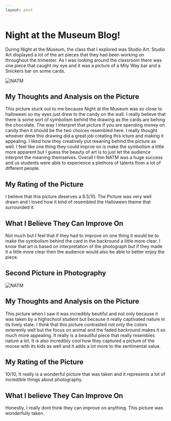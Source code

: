 ```yaml
---
layout: post
--- 
```

# Night at the Museum Blog! 
During Night at the Museum, the class that I explored was Studio Art. Studio Art displayed a lot of the art pieces that they had been working on throughout the trimester. As I was looking around the classroom there was one piece that caught my eye and it was a picture of a Mily Way bar and a Snickers bar on some cards. 

![NATM](https://cdn.discordapp.com/attachments/1017387723973201931/1039425336611446834/image.png)
## My Thoughts and Analysis on the Picture ##
This picture stuck out to me because Night at the Museum was so close to halloween so my eyes just drew to the candy on the wall. I really believe that there is some sort of symbolism behind the drawing as the cards are behing the chocolate. The way I interpret that picture if you are spending money on candy then it should be the two choices resembled here. I really thought whoever drew this drawing did a great job creating this icture and making it appealing. I liked how they creatively put meaning behind the picture as well. I feel like one thing they could imprve on is make the symbolism a little more apparent but I guess the beauty of art is to just let the audience interpret the meaning themselves. Overall I thin NATM was a huge success and us students were able to experience a plethora of talents from a lot of different people. 
## My Rating of the Picture ##
I believe that this picture deserves a 8.5/10. The Picture was very well drawn and I loved how it kind of resembled the Halloween theme that surrounded it. 
## What I Believe They Can Improve On ## 
Not much but I feel that if they had to improve on one thing it would be to make the symbolism behind the card in the backround a little more clear. I know that art is based on interpretation of the photograph but if they made it a little more clear then the audience would also be able to better enjoy the piece. 

## Second Picture in Photography ##
![NATM](https://cdn.discordapp.com/attachments/1017387723973201931/1039426459774767206/IMG_6312.jpg)
## My Thoughts and Analysis on the Picture ##
This picture when I saw it was incredibly beutiful and not only because it was taken by a highschool student but because it really captivated nature in its lively state. I think that this picture contrasted not only the colors exteremly well but the focus on animal and the faded backround makes it so much more appealing. It really is a beautiful piece that really resembles nature a lot. It is also incredibly cool how they captured a picture of the moose with its kids as well and it adds a lot more to the sentimental value. 
## My Rating of the Picture ##
10/10, It really is a wonderful picture that was taken and it represents a lot of incredible things about photography. 
## What I believe They Can Improve On ##
Honestly, I really dont think they can improve on anything. This picture was wonderfully taken. 
